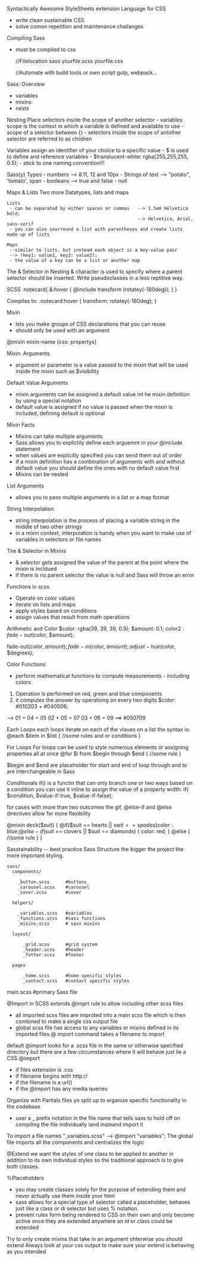 Syntactically Awesome StyleSheets extension Language for CSS
  - write clean sustainable CSS
  - solve comon repetition and maintenance challanges


Compiling Sass
  - must be compiled to css

    //Filelocation
    sass yourfile.scss yourfile.css

    //Automate with build tools or own script
    gulp, webpack...

Sass: Overview
  - variables
  - mixins
  - nests


Nesting
  Place selectors inside the scope of another selector
    - variables scope is the context in which a variable is defined and available to use
    - scope of a selector between {}
    - selectors inside the scope of antother selector are referred to as children


Variables
  assign an identifier of your choice to a specific value
    - $ is used to define and reference variables
    - $translucent-white: rgba(255,255,255, 0.5);
    - stick to one naming convention!!!

  Sass(y) Types
    - numbers --> 8.11, 12 and 10px
    - Strings of text --> "potato", 'tomato', span
    - booleans --> true and false
    - null


Maps & Lists
  Two more Datatypes, lists and maps

    Lists
     - can be separated by either spaces or commas   --> 1.5em Helvetica bold;
                                                     --> Helvetica, Arial, sans-serif
     - you can also sourround a list with parantheses and create lists made up of lists

    Maps
     - similar to lists, but instead each object is a key-value pair
     --> (key1: value1, key2: value2);
     - the value of a key can be a list or another map



The & Selector in Nesting
  & character is used to specify where a parent selector should be inserted.
  Write pseudoclasses in a less reptitive way.

  SCSS
  .notecard{
    &:hover {
      @include transform (rotatey(-180deg));
    }
  }

  Compiles to:
  .notecard:hover {
    transform: rotatey(-180deg);
  }



Mixin
  - lets you make groups of CSS declarations that you can reuse
  - should only be used with an argument

  @mixin mixin-name {css: propertys}


Mixin: Arguments
  - argument or parameter is a value passed to the mixin that will be used inside the mixin such as $visibility

Default Value Arguments
 - mixin arguments can be assigned a default value int he mixin definition by using a special notation
 - default value is assigned if no value is passed when the mixin is included, defining default is optional


Mixin Facts
 - Mixins can take multiple arguments
 - Sass allows you to explictily define each arguemnt in your @include statement
 - when values are explicitly specified you can send them out of order
 - if a mixin definition has a combination of arguments with and without default value you should define the ones with no default value first
 - Mixins can be nested



List Arguments
 - allows you to pass multiple arguments in a list or a map format


String Interpolation
 - string interpolation is the process of placing a variable string in the middle of two other strings
 - in a mixin context, interpolation is handy when you want to make use of variables in selectors or file names


The & Selector in Mixins
 - & selector gets assigned the value of the parent at the point where the mixin is incldued
 - if there is no parent selector the value is null and Sass will throw an error



Functions in scss
 - Operate on color values
 - iterate on lists and maps
 - apply styles based on conditions
 - assign values that result from math operations


Arithmetic and Color
  $color: rgba(39, 39, 39, 0.5);
  $amount: 0.1;
  $color2: fade-out($color, $amount);

  fade-out($color, amount);
  fade-in($color, $amount);
  adjust-hue($color, $degrees);


Color Functions
 - perform mathematical functions to compute measurements - including colors

1. Operation is performed on red, green and blue components
2. it computes the answer by operationg on every two digits
  $color: #010203 + #040506;

--> 01 + 04 = 05
    02 + 05 = 07
    03 + 06 = 09
==> #050709


Each Loops
each loops iterate on each of the vlaues on a list the syntax is:
  @each $item in $list {
    //some rules and or conditions
  }


For Loops
For loops can be used to style numerous elements or assigning properties all at once
  @for $i from $begin through $end {
    //some rule
  }

$begin and $end are placeholder for start and end of loop
through and to are interchangeable in Sass


Conditionals
  if() is a functin that can only branch one or two ways based on a condition you can use it inline to assign the value of a property
    width: if( $condition, $value-if-true, $value-if-false);

  for cases with more than two outcomes the gif, @else-if and @else directives allow for more flexibility

  @mixin deck($suit) {
    @if($suit == hearts || $swit == spades) {
      color: blue;
    }
    @else-if($suit == clovers || $suit == diamonds) {
      color: red;
    }
    @else {
      //some rule
    }
  }



Sasstainability -- best practice
  Sass Structure
    the bigger the project the more important styling.

    sass/
      components/

        _button.scss      #buttons
        _carousel.scss    #carousel
        _cover.scss       #cover

      helpers/

        _variables.scss   #variables
        _functions.scss   #sass functions
        _mixins.scss      # sass mixins

      layout/

          _grid.scss      #grid system
          _header.scss    #header
          _fotter.scss    #footer

      pages

          _home.scss      #home specific styles
          _contact.scss   #contact specific styles


  main.scss               #primary Sass file



@Import in SCSS
extends @imprt rule to allow including other scss files
 - all imported scss files are improted into a main scss file which is then combined to make a single css output file
 - global scss file has access to any variables or mixins defined in its imported files @ import command takes a filename to import

default @import looks for a .scss file in the same or otherwise specified directory but there are a few circumstances where it will behave just lie a CSS @import
 - if files extension is .css
 - if filename begins with http://
 - if the filename is a url()
 - if the @import has any media queries


Organize with Partials
files yo split up to organize specific functionality in the codebase
 - user a _ prefix notation in the file name that tells sass to hold off on compiling the file individually iand insteand import it

 To import a file names "_variables.scss" --> @import "variables";
 The global file imports all the components and centralizes the logic


@Extend
we want the styles of one class to be applied to another in addition to its own individual styles so the traditional approach is to give both classes.


%Placeholders
- you may create classes solely for the purpose of extending them and never actually use them inside your html
- sass allows for a special type of selector called a placeholder, behaves just like a class or di selector but uses % notation.
- prevent rules form being rendered to CSS on their own and only become active once they are extended anywhere an id or class could be extended



Try to only create mixins that take in an argument ohterwise you should extend
Always look at your css output to make sure your extend is behaving as you intended
